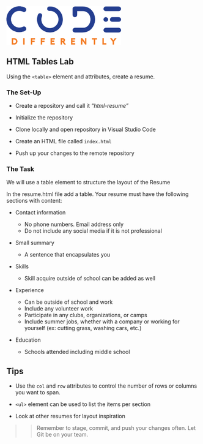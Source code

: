<img  src="../code-diff-logo.png" alt="Code Differently Logo" style="height:100px; width:300px; text-align:center;">

## HTML Tables Lab

Using the `<table>` element and attributes, create a resume.



### The Set-Up

- Create a repository and call it  <em>“html-resume”</em> 

- Initialize the repository

- Clone locally and open repository in Visual Studio Code

- Create an HTML file called `index.html`

- Push up your changes to the remote repository


### The Task

We will use a table element to structure the layout of the Resume

In the resume.html file add a table. Your resume must have the following sections with content:

- Contact information

    - No phone numbers. Email address only
    - Do not include any social media if it is not professional

- Small summary 
    
    - A sentence that encapsulates you

- Skills

    - Skill acquire outside of school can be added as well

- Experience

    - Can be outside of school and work
    - Include any volunteer work
    - Participate in any clubs, organizations, or camps
    - Include summer jobs, whether with a company or working for yourself (ex: cutting grass, washing cars, etc.)

- Education

    - Schools attended including middle school


## Tips

- Use the `col` and `row` attributes to control the number of rows or columns you want to span.

- `<ul>` element can be used to list the items per section

- Look at other resumes for layout inspiration


>> Remember to stage, commit, and push your changes often. Let Git be on your team.

